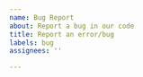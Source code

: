 ```yaml
---
name: Bug Report
about: Report a bug in our code
title: Report an error/bug
labels: bug
assignees: ''

---
```



